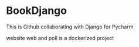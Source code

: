 # BookDjango
This is Github collaborating with Django for Pycharm

website web and poll is a dockerized project
